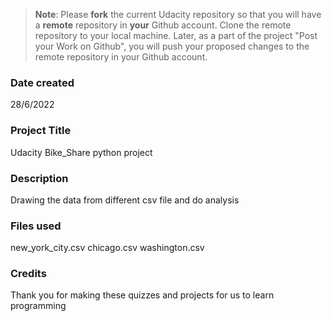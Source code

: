 >**Note**: Please **fork** the current Udacity repository so that you will have a **remote** repository in **your** Github account. Clone the remote repository to your local machine. Later, as a part of the project "Post your Work on Github", you will push your proposed changes to the remote repository in your Github account.

### Date created
28/6/2022

### Project Title
Udacity Bike_Share python project

### Description
Drawing the data from different csv file and do analysis

### Files used
new_york_city.csv chicago.csv washington.csv

### Credits
Thank you for making these quizzes and projects for us to learn programming
